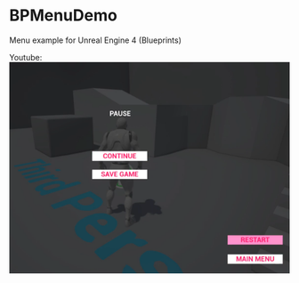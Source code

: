 # BPMenuDemo
Menu example for Unreal Engine 4 (Blueprints)

Youtube:
[![Menu example for Unreal Engine 4](screen.png)](https://youtu.be/e_xSTdhiyjc)
